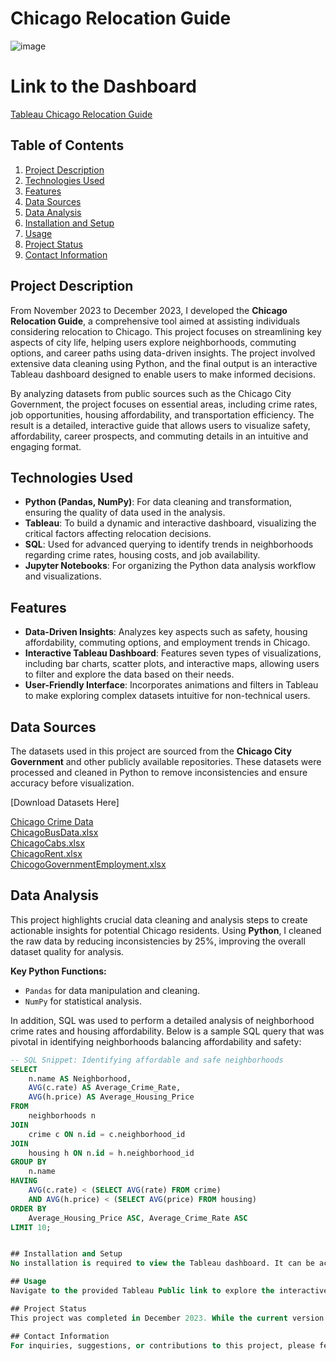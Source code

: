 # Chicago Relocation Guide

![image](https://github.com/user-attachments/assets/1ae281a9-806e-4e98-8423-9ec4f9548da8)

# Link to the Dashboard  
[Tableau Chicago Relocation Guide](https://public.tableau.com/app/profile/avril.serrao/viz/ChicagoRelocationGuide/HomePage)

## Table of Contents
1. [Project Description](#project-description)
2. [Technologies Used](#technologies-used)
3. [Features](#features)
4. [Data Sources](#data-sources)
5. [Data Analysis](#data-analysis)
6. [Installation and Setup](#installation-and-setup)
7. [Usage](#usage)
8. [Project Status](#project-status)
9. [Contact Information](#contact-information)

## Project Description
From November 2023 to December 2023, I developed the **Chicago Relocation Guide**, a comprehensive tool aimed at assisting individuals considering relocation to Chicago. This project focuses on streamlining key aspects of city life, helping users explore neighborhoods, commuting options, and career paths using data-driven insights. The project involved extensive data cleaning using Python, and the final output is an interactive Tableau dashboard designed to enable users to make informed decisions.

By analyzing datasets from public sources such as the Chicago City Government, the project focuses on essential areas, including crime rates, job opportunities, housing affordability, and transportation efficiency. The result is a detailed, interactive guide that allows users to visualize safety, affordability, career prospects, and commuting details in an intuitive and engaging format.

## Technologies Used
- **Python (Pandas, NumPy)**: For data cleaning and transformation, ensuring the quality of data used in the analysis.
- **Tableau**: To build a dynamic and interactive dashboard, visualizing the critical factors affecting relocation decisions.
- **SQL**: Used for advanced querying to identify trends in neighborhoods regarding crime rates, housing costs, and job availability.
- **Jupyter Notebooks**: For organizing the Python data analysis workflow and visualizations.

## Features
- **Data-Driven Insights**: Analyzes key aspects such as safety, housing affordability, commuting options, and employment trends in Chicago.
- **Interactive Tableau Dashboard**: Features seven types of visualizations, including bar charts, scatter plots, and interactive maps, allowing users to filter and explore the data based on their needs.
- **User-Friendly Interface**: Incorporates animations and filters in Tableau to make exploring complex datasets intuitive for non-technical users.

## Data Sources
The datasets used in this project are sourced from the **Chicago City Government** and other publicly available repositories. These datasets were processed and cleaned in Python to remove inconsistencies and ensure accuracy before visualization.

[Download Datasets Here]

[Chicago Crime Data](https://data.cityofchicago.org/Public-Safety/Crimes-2022/9hwr-2zxp/data)  
[ChicagoBusData.xlsx](https://github.com/omkardabholkar/Tableau-Chicago-Relocation-Guide/files/14620101/ChicagoBusData.xlsx)  
[ChicagoCabs.xlsx](https://github.com/omkardabholkar/Tableau-Chicago-Relocation-Guide/files/14620109/ChicagoCabs.xlsx)  
[ChicagoRent.xlsx](https://github.com/omkardabholkar/Tableau-Chicago-Relocation-Guide/files/14620110/ChicagoRent.xlsx)  
[ChicogoGovernmentEmployment.xlsx](https://github.com/omkardabholkar/Tableau-Chicago-Relocation-Guide/files/14620128/ChicogoGovernmentEmployment.xlsx)

## Data Analysis
This project highlights crucial data cleaning and analysis steps to create actionable insights for potential Chicago residents. Using **Python**, I cleaned the raw data by reducing inconsistencies by 25%, improving the overall dataset quality for analysis.

**Key Python Functions:**
- `Pandas` for data manipulation and cleaning.
- `NumPy` for statistical analysis.

In addition, SQL was used to perform a detailed analysis of neighborhood crime rates and housing affordability. Below is a sample SQL query that was pivotal in identifying neighborhoods balancing affordability and safety:

```sql
-- SQL Snippet: Identifying affordable and safe neighborhoods
SELECT 
    n.name AS Neighborhood, 
    AVG(c.rate) AS Average_Crime_Rate, 
    AVG(h.price) AS Average_Housing_Price
FROM 
    neighborhoods n
JOIN 
    crime c ON n.id = c.neighborhood_id
JOIN 
    housing h ON n.id = h.neighborhood_id
GROUP BY 
    n.name
HAVING 
    AVG(c.rate) < (SELECT AVG(rate) FROM crime) 
    AND AVG(h.price) < (SELECT AVG(price) FROM housing)
ORDER BY 
    Average_Housing_Price ASC, Average_Crime_Rate ASC
LIMIT 10;


## Installation and Setup
No installation is required to view the Tableau dashboard. It can be accessed directly through the following link: [Tableau Chicago Relocation Guide](https://public.tableau.com/app/profile/omkardabholkar/viz/Chicago_17103078576530/HomePage).

## Usage
Navigate to the provided Tableau Public link to explore the interactive dashboard. The dashboard is designed to be intuitive, allowing users to filter and interact with the visualizations to gain insights into the various factors influencing the decision to relocate to Chicago.

## Project Status
This project was completed in December 2023. While the current version of the dashboard provides comprehensive insights into relocation considerations for Chicago, future updates may include additional data points or refined analyses based on user feedback and evolving data.

## Contact Information
For inquiries, suggestions, or contributions to this project, please feel free to reach out through my GitHub profile.

